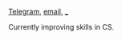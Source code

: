 <a href="https://telegram.me/lusm554">Telegram</a>, <a href="mailto:loveyousomuch554@gmail.com">email</a>, <a href="https://lusm554.github.io">_</a> <br>

Currently improving skills in CS.
